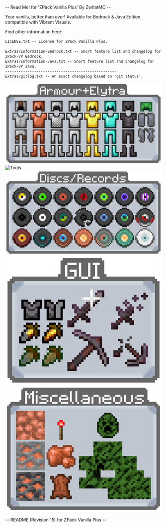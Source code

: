 -- Read Me! for 'ZPack Vanilla Plus' By ZwhatMC --


Your vanilla, better than ever!
Available for Bedrock & Java Edition, compatible with Vibrant Visuals.

Find other information here:

    LICENSE.txt -- License for ZPack Vanilla Plus.
    
	Extras/Information-Bedrock.txt -- Short feature list and changelog for ZPack-VP Bedrock.
    Extras/Information-Java.txt -- Short feature list and changelog for ZPack-VP Java.
	--------------------------------------------------
	Extras/gitlog.txt -- An exact changelog based on 'git status'.



![Armour And Elytra](https://raw.githubusercontent.com/ZwhatMC/readme.images/refs/heads/main/zpack-vanilla-plus/ArmourAndElytra.png)
![Tools](https://raw.githubusercontent.com/ZwhatMC/readme.images/refs/heads/main/zpack-vanilla-plus/Tools.png)
![Discs/Records](https://raw.githubusercontent.com/ZwhatMC/readme.images/refs/heads/main/zpack-vanilla-plus/Records.png)
![GUI](https://raw.githubusercontent.com/ZwhatMC/readme.images/refs/heads/main/zpack-vanilla-plus/GUI.png)
![Miscellaneous](https://raw.githubusercontent.com/ZwhatMC/readme.images/refs/heads/main/zpack-vanilla-plus/Miscellaneous.png)

-- README (Revision 15) for ZPack Vanilla Plus --

